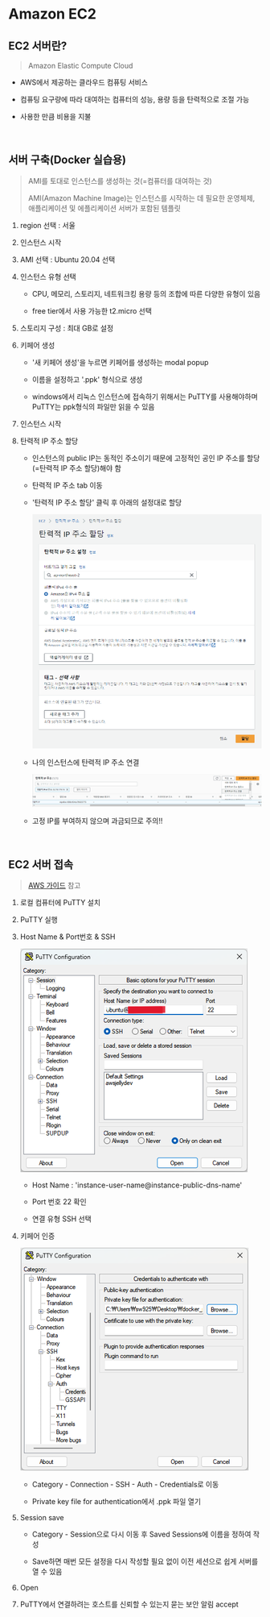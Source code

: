 # Amazon EC2

## EC2 서버란?

> Amazon Elastic Compute Cloud

- AWS에서 제공하는 클라우드 컴퓨팅 서비스

- 컴퓨팅 요구량에 따라 대여하는 컴퓨터의 성능, 용량 등을 탄력적으로 조절 가능

- 사용한 만큼 비용을 지불

<br>

## 서버 구축(Docker 실습용)

> AMI를 토대로 인스턴스를 생성하는 것(=컴퓨터를 대여하는 것)
> 
> AMI(Amazon Machine Image)는 인스턴스를 시작하는 데 필요한 운영체제, 애플리케이션 및 에플리케이션 서버가 포함된 템플릿

1. region 선택 : 서울

2. 인스턴스 시작

3. AMI 선택 : Ubuntu 20.04 선택

4. 인스턴스 유형 선택

    - CPU, 메모리, 스토리지, 네트워크킹 용량 등의 조합에 따른 다양한 유형이 있음

    - free tier에서 사용 가능한 t2.micro 선택

5. 스토리지 구성 : 최대 GB로 설정

6. 키페어 생성

    - '새 키페어 생성'을 누르면 키페어를 생성하는 modal popup

    - 이름을 설정하고 '.ppk' 형식으로 생성
    
    - windows에서 리눅스 인스턴스에 접속하기 위해서는 PuTTY를 사용해야하며 PuTTY는 ppk형식의 파일만 읽을 수 있음

7. 인스턴스 시작

8. 탄력적 IP 주소 할당

    - 인스턴스의 public IP는 동적인 주소이기 때문에 고정적인 공인 IP 주소를 할당(=탄력적 IP 주소 할당)해야 함

    - 탄력적 IP 주소 tab 이동

    - '탄력적 IP 주소 할당' 클릭 후 아래의 설정대로 할당
    
        ![탄력적 IP](img/elastic_IP.png)
    
    - 나의 인스턴스에 탄력적 IP 주소 연결
    
        ![탄력적 IP 주소 연결](img/elastic_IP2.png)

    - 고정 IP를 부여하지 않으며 과금되므로 주의!!

<br>

## EC2 서버 접속

> [AWS 가이드](https://docs.aws.amazon.com/ko_kr/AWSEC2/latest/UserGuide/putty.html) 참고

1. 로컬 컴퓨터에 PuTTY 설치

2. PuTTY 실행

3. Host Name & Port번호 & SSH

    ![putty1](img/putty01.png)

    - Host Name : 'instance-user-name@instance-public-dns-name'

    - Port 번호 22 확인

    - 연결 유형 SSH 선택

4. 키페어 인증

    ![putty2](img/putty02.png)

    - Category - Connection - SSH - Auth - Credentials로 이동

    - Private key file for authentication에서 .ppk 파일 열기

5. Session save

    - Category - Session으로 다시 이동 후 Saved Sessions에 이름을 정하여 작성
    
    - Save하면 매번 모든 설정을 다시 작성할 필요 없이 이전 세션으로 쉽게 서버를 열 수 있음

6. Open

7. PuTTY에서 연결하려는 호스트를 신뢰할 수 있는지 묻는 보안 알림 accept